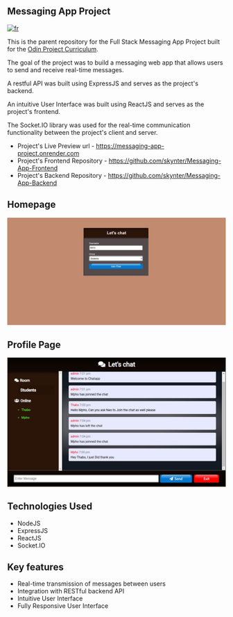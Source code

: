 ## Messaging App Project

[![fr](https://img.shields.io/badge/lang-fr-blue)](README.fr.md)

This is the parent repository for the Full Stack Messaging App Project built for the [Odin Project Curriculum](https://www.theodinproject.com/lessons/nodejs-messaging-app).

The goal of the project was to build a messaging web app that allows users to send and receive real-time messages.

A restful API was built using ExpressJS and serves as the project's backend.

An intuitive User Interface was built using ReactJS and serves as the project's frontend.

The Socket.IO library was used for the real-time communication functionality between the project's client and server.

- Project's Live Preview url - https://messaging-app-project.onrender.com
- Project's Frontend Repository - https://github.com/skynter/Messaging-App-Frontend
- Project's Backend Repository - https://github.com/skynter/Messaging-App-Backend

## Homepage

![Homepage Screenshot](/screenshorts/home.jpg)

## Profile Page

![Profile's page Screenshot](/screenshorts/chat2.jpg)


## Technologies Used

- NodeJS
- ExpressJS
- ReactJS
- Socket.IO

## Key features

- Real-time transmission of messages between users
- Integration with RESTful backend API
- Intuitive User Interface
- Fully Responsive User Interface
